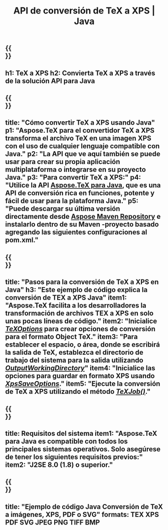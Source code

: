 ﻿---
translation: true
template: /_templates/_conversion-child-java.md
title: API de conversión de TeX a XPS | Java
description: Funcionalidad de conversión de TeX a XPS. Integre esta biblioteca Java local en su proyecto o use aplicaciones multiplataforma para convertir TeX a XPS.
keywords: tex a xps api java, tex2xps integrar
url: /java/conversion/tex-to-xps/
family: tex
platformtag: java
feature: conversion
informat: TEX
outformat: XPS
otherformats: BMP PNG JPEG TIFF PDF SVG
---

{{<section banner>}}
---
h1: TeX a XPS
h2: Convierta TeX a XPS a través de la solución API para Java
---

{{<section overview>}}
---
title: "Cómo convertir TeX a XPS usando Java"
p1: "Aspose.TeX para el convertidor TeX a XPS transforma el archivo TeX en una imagen XPS con el uso de cualquier lenguaje compatible con Java."
p2: "La API que ve aquí también se puede usar para crear su propia aplicación multiplataforma o integrarse en su proyecto Java."
p3: "Para convertir TeX a XPS:"
p4: "Utilice la API [Aspose.TeX para Java](https://products.aspose.com/tex/java), que es una API de conversión rica en funciones, potente y fácil de usar para la plataforma Java."
p5: "Puede descargar su última versión directamente desde [Aspose Maven Repository](https://repository.aspose.com/tex/) e instalarlo dentro de su Maven -proyecto basado agregando las siguientes configuraciones al pom.xml."
---

{{<section feature1>}}
---
title: "Pasos para la conversión de TeX a XPS en Java"
h3: "Este ejemplo de código explica la conversión de TEX a XPS Java"
item1: "Aspose.TeX facilita a los desarrolladores la transformación de archivos TEX a XPS en solo unas pocas líneas de código."
item2: "Inicialice [*TeXOptions*](https://reference.aspose.com/tex/java/com.aspose.tex/TeXOptions) para crear opciones de conversión para el formato Object TeX."
item3: "Para establecer el espacio, o área, donde se escribirá la salida de TeX, establezca el directorio de trabajo del sistema para la salida utilizando [*OutputWorkingDirectory*](https://reference.aspose.com/tex/java/com.aspose.tex/TeXOptions#getOutputWorkingDirectory--)"
item4: "Inicialice las opciones para guardar en formato XPS usando [*XpsSaveOptions*](https://reference.aspose.com/tex/java/com.aspose.tex.rendering/XpsSaveOptions)."
item5: "Ejecute la conversión de TeX a XPS utilizando el método [*TeXJob()*](https://reference.aspose.com/tex/java/com.aspose.tex/TeXJob)."
---

{{<section feature2>}}
---
title: Requisitos del sistema
item1: "Aspose.TeX para Java es compatible con todos los principales sistemas operativos. Solo asegúrese de tener los siguientes requisitos previos:"
item2: "J2SE 8.0 (1.8) o superior."
---

{{<section widget>}}
---
title: "Ejemplo de código Java Conversión de TeX a imágenes, XPS, PDF o SVG"
formats: TEX XPS PDF SVG JPEG PNG TIFF BMP
---